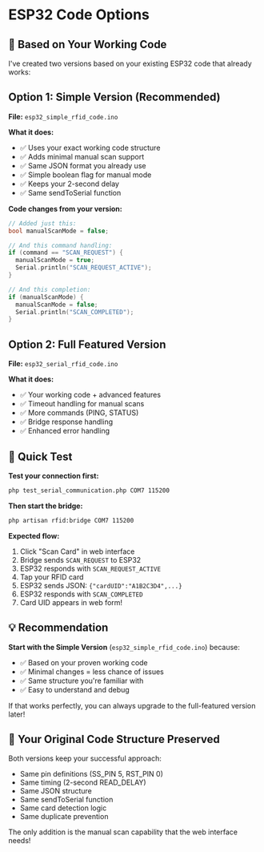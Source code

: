 # ESP32 Code Options

## 🎯 Based on Your Working Code

I've created two versions based on your existing ESP32 code that already works:

## Option 1: Simple Version (Recommended)
**File:** `esp32_simple_rfid_code.ino`

**What it does:**
- ✅ Uses your exact working code structure
- ✅ Adds minimal manual scan support
- ✅ Same JSON format you already use
- ✅ Simple boolean flag for manual mode
- ✅ Keeps your 2-second delay
- ✅ Same sendToSerial function

**Code changes from your version:**
```cpp
// Added just this:
bool manualScanMode = false;

// And this command handling:
if (command == "SCAN_REQUEST") {
  manualScanMode = true;
  Serial.println("SCAN_REQUEST_ACTIVE");
}

// And this completion:
if (manualScanMode) {
  manualScanMode = false;
  Serial.println("SCAN_COMPLETED");
}
```

## Option 2: Full Featured Version
**File:** `esp32_serial_rfid_code.ino`

**What it does:**
- ✅ Your working code + advanced features
- ✅ Timeout handling for manual scans
- ✅ More commands (PING, STATUS)
- ✅ Bridge response handling
- ✅ Enhanced error handling

## 🚀 Quick Test

**Test your connection first:**
```bash
php test_serial_communication.php COM7 115200
```

**Then start the bridge:**
```bash
php artisan rfid:bridge COM7 115200
```

**Expected flow:**
1. Click "Scan Card" in web interface
2. Bridge sends `SCAN_REQUEST` to ESP32
3. ESP32 responds with `SCAN_REQUEST_ACTIVE`
4. Tap your RFID card
5. ESP32 sends JSON: `{"cardUID":"A1B2C3D4",...}`
6. ESP32 responds with `SCAN_COMPLETED`
7. Card UID appears in web form!

## 💡 Recommendation

**Start with the Simple Version** (`esp32_simple_rfid_code.ino`) because:
- ✅ Based on your proven working code
- ✅ Minimal changes = less chance of issues
- ✅ Same structure you're familiar with
- ✅ Easy to understand and debug

If that works perfectly, you can always upgrade to the full-featured version later!

## 🔧 Your Original Code Structure Preserved

Both versions keep your successful approach:
- Same pin definitions (SS_PIN 5, RST_PIN 0)
- Same timing (2-second READ_DELAY)
- Same JSON structure
- Same sendToSerial function
- Same card detection logic
- Same duplicate prevention

The only addition is the manual scan capability that the web interface needs!
